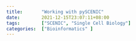 ```yaml
---
title:       "Working with pySCENIC"
date:        2021-12-15T23:07:11+08:00
tags:        ["SCENIC", "Single Cell Biology"]
categories:  ["Bioinformatics" ]
---
```

